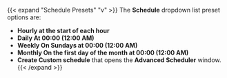 &NewLine;

{{< expand "Schedule Presets" "v" >}}
The **Schedule** dropdown list preset options are:
* **Hourly at the start of each hour**
* **Daily At 00:00 (12:00 AM)**
* **Weekly On Sundays at 00:00 (12:00 AM)**
* **Monthly On the first day of the month at 00:00 (12:00 AM)** 
* **Create Custom schedule** that opens the **Advanced Scheduler** window.
{{< /expand >}}